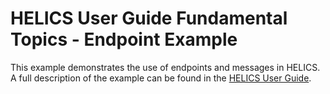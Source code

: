 # HELICS User Guide Fundamental Topics - Endpoint Example

This example demonstrates the use of endpoints and messages in HELICS. A full description of the example can be found in the [HELICS User Guide](https://docs.helics.org/en/latest/user-guide/examples/fundamental_examples/fundamental_endpoints.html).